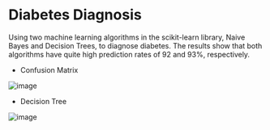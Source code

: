 # Diabetes Diagnosis
Using two machine learning algorithms in the scikit-learn library, Naive Bayes and Decision Trees, to diagnose diabetes. The results show that both algorithms have quite high prediction rates of 92 and 93%, respectively.

- Confusion Matrix
  
![image](https://github.com/user-attachments/assets/b8c5280d-3c35-4608-9884-a410e7567440)

- Decision Tree
  
![image](https://github.com/user-attachments/assets/389946a0-7847-4810-bcdb-c78730b33367)

